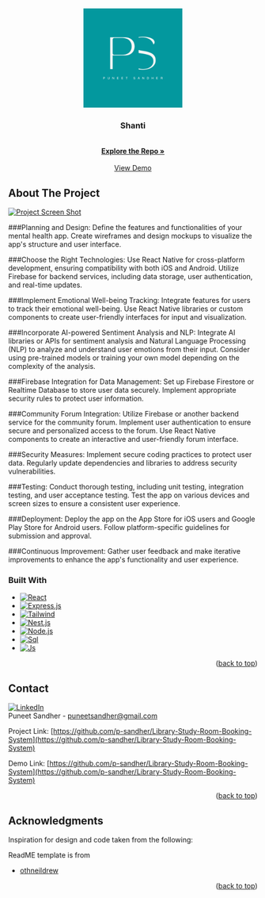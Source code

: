 <!-- Improved compatibility of back to top link: See: https://github.com/othneildrew/Best-README-Template/pull/73 -->
<a name="readme-top"></a>
<!--
*** Thanks for checking out the Best-README-Template. If you have a suggestion
*** that would make this better, please fork the repo and create a pull request
*** or simply open an issue with the tag "enhancement".
*** Don't forget to give the project a star!
*** Thanks again! Now go create something AMAZING! :D
-->



<!-- PROJECT SHIELDS -->
<!--
*** I'm using markdown "reference style" links for readability.
*** Reference links are enclosed in brackets [ ] instead of parentheses ( ).
*** See the bottom of this document for the declaration of the reference variables
*** for contributors-url, forks-url, etc. This is an optional, concise syntax you may use.
*** https://www.markdownguide.org/basic-syntax/#reference-style-links
-->



<!-- PROJECT LOGO -->
<br />
<div align="center">
  <a href="https://github.com/p-sandher/puneet-sandher-website">
    <img src="puneet-sandher-logo.png" alt="Logo" width="200" height="200">
  </a>

<h3 align="center">Shanti</h3>

  <p align="center">
    <br />
    <a href="https://github.com/p-sandher/Library-Study-Room-Booking-System"><strong>Explore the Repo »</strong></a>
    <br />
    <br />
    <a href="https://github.com/p-sandher/Library-Study-Room-Booking-System">View Demo</a>

  </p>
</div>





<!-- ABOUT THE PROJECT -->
## About The Project

[![Project Screen Shot][product-screenshot]](https://github.com/p-sandher/Library-Study-Room-Booking-System)

###Planning and Design:
Define the features and functionalities of your mental health app.
Create wireframes and design mockups to visualize the app's structure and user interface.

###Choose the Right Technologies:
Use React Native for cross-platform development, ensuring compatibility with both iOS and Android.
Utilize Firebase for backend services, including data storage, user authentication, and real-time updates.

###Implement Emotional Well-being Tracking:
Integrate features for users to track their emotional well-being. Use React Native libraries or custom components to create user-friendly interfaces for input and visualization.

###Incorporate AI-powered Sentiment Analysis and NLP:
Integrate AI libraries or APIs for sentiment analysis and Natural Language Processing (NLP) to analyze and understand user emotions from their input.
Consider using pre-trained models or training your own model depending on the complexity of the analysis.

###Firebase Integration for Data Management:
Set up Firebase Firestore or Realtime Database to store user data securely.
Implement appropriate security rules to protect user information.

###Community Forum Integration:
Utilize Firebase or another backend service for the community forum.
Implement user authentication to ensure secure and personalized access to the forum.
Use React Native components to create an interactive and user-friendly forum interface.

###Security Measures:
Implement secure coding practices to protect user data.
Regularly update dependencies and libraries to address security vulnerabilities.

###Testing:
Conduct thorough testing, including unit testing, integration testing, and user acceptance testing.
Test the app on various devices and screen sizes to ensure a consistent user experience.

###Deployment:
Deploy the app on the App Store for iOS users and Google Play Store for Android users.
Follow platform-specific guidelines for submission and approval.

###Continuous Improvement:
Gather user feedback and make iterative improvements to enhance the app's functionality and user experience.

### Built With

* [![React][React.js]][React-url]
* [![Express.js][Express.js]][Express-url]
* [![Tailwind][Tailwind]][Tailwind-url]
* [![Nest.js][Nest.js]][Nest-url]
* [![Node.js][Node.js]][Node-url]
* [![Sql][Sql]][Sql-url]
* [![Js][Js]][Js-url]

<p align="right">(<a href="#readme-top">back to top</a>)</p>



<!-- CONTACT -->
## Contact


[![LinkedIn][linkedin-shield]][linkedin-url]
<br />
Puneet Sandher -  puneetsandher@gmail.com

Project Link: [https://github.com/p-sandher/Library-Study-Room-Booking-System](https://github.com/p-sandher/Library-Study-Room-Booking-System)

Demo Link: [https://github.com/p-sandher/Library-Study-Room-Booking-System](https://github.com/p-sandher/Library-Study-Room-Booking-System)

<p align="right">(<a href="#readme-top">back to top</a>)</p>



<!-- ACKNOWLEDGMENTS -->
## Acknowledgments

Inspiration for design and code taken from the following:


ReadME template is from 
* [othneildrew](https://github.com/othneildrew/Best-README-Template)


<p align="right">(<a href="#readme-top">back to top</a>)</p>



<!-- MARKDOWN LINKS & IMAGES -->
<!-- https://www.markdownguide.org/basic-syntax/#reference-style-links -->


[linkedin-shield]: https://img.shields.io/badge/-LinkedIn-black.svg?style=for-the-badge&logo=linkedin&colorB=555
[linkedin-url]: https://www.linkedin.com/in/puneet-sandher/
[product-screenshot]: library-study-room.jpeg

[React.js]: https://img.shields.io/badge/React-20232A?style=for-the-badge&logo=react&logoColor=61DAFB
[React-url]: https://reactjs.org/
[Express.js]: https://img.shields.io/badge/Express.js-000000?style=for-the-badge&logo=express&logoColor=white
[Express-url]: https://expressjs.com/
[Tailwind]: https://img.shields.io/badge/Tailwind_CSS-38B2AC?style=for-the-badge&logo=tailwind-css&logoColor=white
[Tailwind-url]: https://tailwindcss.com/
[Nest.js]: https://img.shields.io/badge/nestjs-E0234E?style=for-the-badge&logo=nestjs&logoColor=white
[Nest-url]: https://nestjs.com/
[Node.js]: https://img.shields.io/badge/Node.js-339933?style=for-the-badge&logo=nodedotjs&logoColor=white
[Node-url]: https://nodejs.org/en/
[Sql]: 	https://img.shields.io/badge/MySQL-005C84?style=for-the-badge&logo=mysql&logoColor=white
[Sql-url]: https://www.mysql.com/
[Js]: https://img.shields.io/badge/JavaScript-323330?style=for-the-badge&logo=javascript&logoColor=F7DF1E
[Js-url]: https://developer.mozilla.org/en-US/docs/Web/JavaScript
